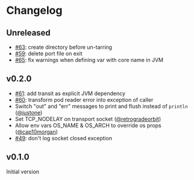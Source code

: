 # Changelog

## Unreleased

- [#63](https://github.com/babashka/pods/issues/63): create directory before un-tarring
- [#59](https://github.com/babashka/pods/issues/59): delete port file on exit
- [#65](https://github.com/babashka/pods/issues/65): fix warnings when defining var with core name in JVM

## v0.2.0

- [#61](https://github.com/babashka/pods/issues/61): add transit as explicit JVM dependency
- [#60](https://github.com/babashka/pods/issues/60): transform pod reader error into exception of caller
- Switch "out" and "err" messages to print and flush instead of `println` ([@justone](https://github.com/justone))
- Set TCP_NODELAY on transport socket ([@retrogradeorbit](https://github.com/retrogradeorbit))
-  Allow env vars OS_NAME & OS_ARCH to override os props ([@cap10morgan](https://github.com/cap10morgan))
- [#49](https://github.com/babashka/pods/issues/49): don't log socket closed exception

## v0.1.0

Initial version
